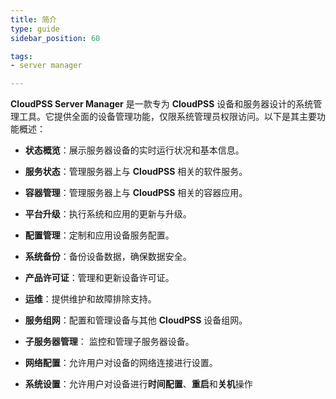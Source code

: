 ```yaml
---
title: 简介
type: guide
sidebar_position: 60

tags: 
- server manager

---
```


**CloudPSS Server Manager** 是一款专为 **CloudPSS** 设备和服务器设计的系统管理工具。它提供全面的设备管理功能，仅限系统管理员权限访问。以下是其主要功能概述：

+ **状态概览**：展示服务器设备的实时运行状况和基本信息。

+ **服务状态**：管理服务器上与 **CloudPSS** 相关的软件服务。

+ **容器管理**：管理服务器上与 **CloudPSS** 相关的容器应用。

+ **平台升级**：执行系统和应用的更新与升级。

+ **配置管理**：定制和应用设备服务配置。

+ **系统备份**：备份设备数据，确保数据安全。

+ **产品许可证**：管理和更新设备许可证。

+ **运维**：提供维护和故障排除支持。

+ **服务组网**：配置和管理设备与其他 **CloudPSS** 设备组网。

+ **子服务器管理**： 监控和管理子服务器设备。

+ **网络配置**：允许用户对设备的网络连接进行设置。

+ **系统设置**：允许用户对设备进行**时间配置**、**重启**和**关机**操作


